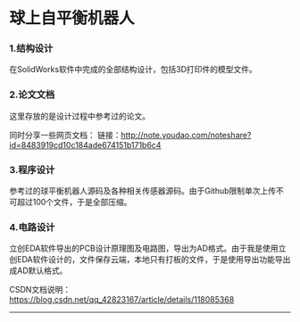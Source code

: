 # 球上自平衡机器人
### 1.结构设计

在SolidWorks软件中完成的全部结构设计，包括3D打印件的模型文件。

### 2.论文文档

这里存放的是设计过程中参考过的论文。

同时分享一些网页文档：
链接：http://note.youdao.com/noteshare?id=8483919cd10c184ade674151b171b6c4

### 3.程序设计

参考过的球平衡机器人源码及各种相关传感器源码。由于Github限制单次上传不可超过100个文件，于是全部压缩。

### 4.电路设计

立创EDA软件导出的PCB设计原理图及电路图，导出为AD格式。由于我是使用立创EDA软件设计的，文件保存云端，本地只有打板的文件，于是使用导出功能导出成AD默认格式。

CSDN文档说明：https://blog.csdn.net/qq_42823167/article/details/118085368

***
